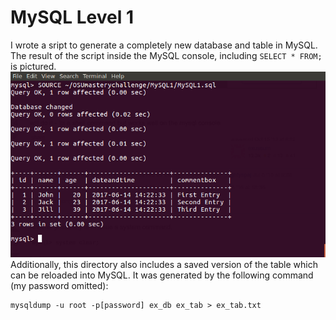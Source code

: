 # MySQL Level 1

I wrote a sript to generate a completely new database and table in MySQL.  The result of the script inside the MySQL console, including ```SELECT * FROM;``` is pictured.
![alt text](https://github.com/samtjacobs/OSUmasterychallenge/blob/master/MySQL1/mysqlex.png "Result of script")
Additionally, this directory also includes a saved version of the table which can be reloaded into MySQL.  It was generated by the following command (my password omitted):
```
mysqldump -u root -p[password] ex_db ex_tab > ex_tab.txt
```
